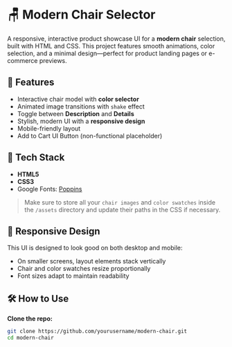 # 🪑 Modern Chair Selector

A responsive, interactive product showcase UI for a **modern chair** selection, built with HTML and CSS. This project features smooth animations, color selection, and a minimal design—perfect for product landing pages or e-commerce previews.

## 🌟 Features

- Interactive chair model with **color selector**
- Animated image transitions with `shake` effect
- Toggle between **Description** and **Details**
- Stylish, modern UI with a **responsive design**
- Mobile-friendly layout
- Add to Cart UI Button (non-functional placeholder)

## 🧱 Tech Stack

- **HTML5**
- **CSS3**
- Google Fonts: [Poppins](https://fonts.google.com/specimen/Poppins)

  
> Make sure to store all your `chair images` and `color swatches` inside the `/assets` directory and update their paths in the CSS if necessary.

## 📲 Responsive Design

This UI is designed to look good on both desktop and mobile:
- On smaller screens, layout elements stack vertically
- Chair and color swatches resize proportionally
- Font sizes adapt to maintain readability

## 🛠️ How to Use

**Clone the repo:**
   ```bash
   git clone https://github.com/yourusername/modern-chair.git
   cd modern-chair


